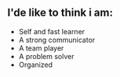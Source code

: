 ## I'de like to think i am:

* Self and fast learner 
* A strong communicator
* A team player
* A problem solver
* Organized





